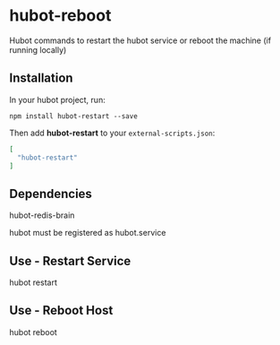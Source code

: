 # hubot-reboot
Hubot commands to restart the hubot service or reboot the machine (if running locally)

## Installation

In your hubot project, run:

`npm install hubot-restart --save`

Then add **hubot-restart** to your `external-scripts.json`:

```json
[
  "hubot-restart"
]
```

## Dependencies

hubot-redis-brain

hubot must be registered as hubot.service

## Use - Restart Service

hubot restart

## Use - Reboot Host

hubot reboot 